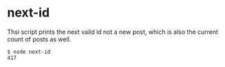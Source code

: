 # next-id

Thsi script prints the next vaild id not a new post, which is also the current count of posts as well.

```
$ node next-id
417
```